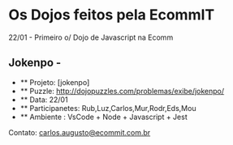 # Os Dojos feitos pela EcommIT

22/01 - Primeiro o/ Dojo de Javascript na Ecomm

## Jokenpo - 
- ** Projeto: [jokenpo]
- ** Puzzle: http://dojopuzzles.com/problemas/exibe/jokenpo/
- **  Data: 22/01
- ** Participanetes: Rub,Luz,Carlos,Mur,Rodr,Eds,Mou
- ** Ambiente : VsCode + Node + Javascript + Jest

Contato: carlos.augusto@ecommit.com.br
